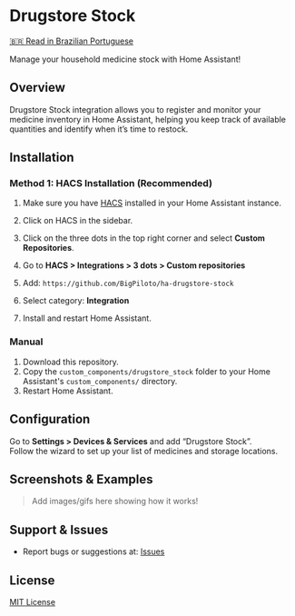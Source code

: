 # Drugstore Stock

[🇧🇷 Read in Brazilian Portuguese](README.pt-br.md)

Manage your household medicine stock with Home Assistant!

## Overview

Drugstore Stock integration allows you to register and monitor your medicine inventory in Home Assistant, helping you keep track of available quantities and identify when it’s time to restock.

## Installation

### Method 1: HACS Installation (Recommended)

1. Make sure you have [HACS](https://hacs.xyz/) installed in your Home Assistant instance.
2. Click on HACS in the sidebar.
3. Click on the three dots in the top right corner and select **Custom Repositories**.

1. Go to **HACS > Integrations > 3 dots > Custom repositories**
2. Add: `https://github.com/BigPiloto/ha-drugstore-stock`
3. Select category: **Integration**
4. Install and restart Home Assistant.

### Manual

1. Download this repository.
2. Copy the `custom_components/drugstore_stock` folder to your Home Assistant's `custom_components/` directory.
3. Restart Home Assistant.

## Configuration

Go to **Settings > Devices & Services** and add “Drugstore Stock”.  
Follow the wizard to set up your list of medicines and storage locations.

## Screenshots & Examples

> Add images/gifs here showing how it works!

## Support & Issues

- Report bugs or suggestions at: [Issues](https://github.com/BigPiloto/ha-drugstore-stock/issues)

## License

[MIT License](LICENSE)
